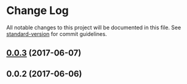 # Change Log

All notable changes to this project will be documented in this file. See [standard-version](https://github.com/conventional-changelog/standard-version) for commit guidelines.

<a name="0.0.3"></a>
## [0.0.3](https://github.com/bucharest-gold/node-image-stream/compare/v0.0.2...v0.0.3) (2017-06-07)



<a name="0.0.2"></a>
## 0.0.2 (2017-06-06)
